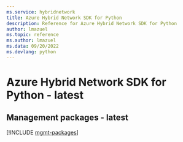 ```yaml
---
ms.service: hybridnetwork
title: Azure Hybrid Network SDK for Python
description: Reference for Azure Hybrid Network SDK for Python
author: lmazuel
ms.topic: reference
ms.author: lmazuel
ms.data: 09/20/2022
ms.devlang: python
---
```

# Azure Hybrid Network SDK for Python - latest

## Management packages - latest
[!INCLUDE [mgmt-packages](hybrid-network-mgmt-index.md)]